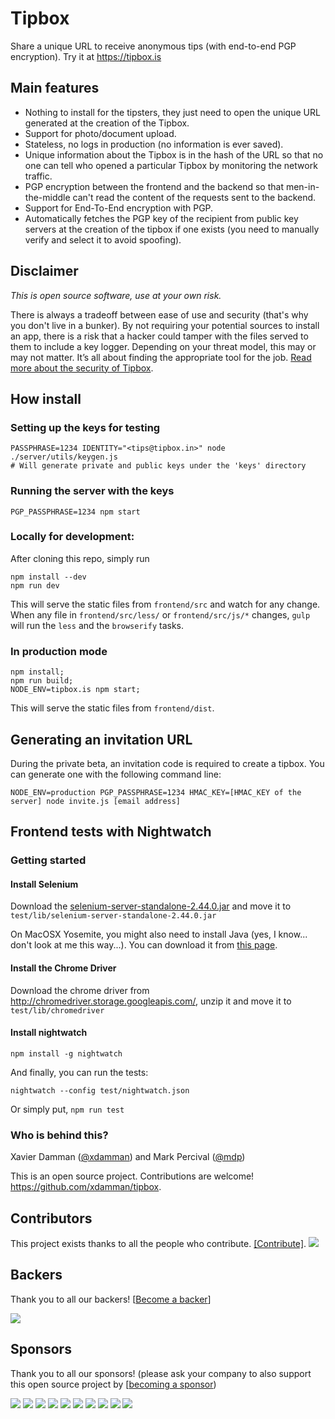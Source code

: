 # Tipbox

Share a unique URL to receive anonymous tips (with end-to-end PGP encryption).
Try it at https://tipbox.is

## Main features
- Nothing to install for the tipsters, they just need to open the unique URL generated at the creation of the Tipbox.
- Support for photo/document upload.
- Stateless, no logs in production (no information is ever saved).
- Unique information about the Tipbox is in the hash of the URL so that no one can tell who opened a particular Tipbox by monitoring the network traffic.
- PGP encryption between the frontend and the backend so that men-in-the-middle can't read the content of the requests sent to the backend.
- Support for End-To-End encryption with PGP.
- Automatically fetches the PGP key of the recipient from public key servers at the creation of the tipbox if one exists (you need to manually verify and select it to avoid spoofing).

## Disclaimer
*This is open source software, use at your own risk.*

There is always a tradeoff between ease of use and security (that's why you don't live in a bunker). By not requiring your potential sources to install an app, there is a risk that a hacker could tamper with the files served to them to include a key logger. Depending on your threat model, this may or may not matter. It’s all about finding the appropriate tool for the job. 
[Read more about the security of Tipbox](https://tipbox.is#security).

## How install

### Setting up the keys for testing

    PASSPHRASE=1234 IDENTITY="<tips@tipbox.in>" node ./server/utils/keygen.js
    # Will generate private and public keys under the 'keys' directory

### Running the server with the keys

    PGP_PASSPHRASE=1234 npm start


### Locally for development:

After cloning this repo, simply run

    npm install --dev
    npm run dev

This will serve the static files from `frontend/src` and watch for any change.
When any file in `frontend/src/less/` or `frontend/src/js/*` changes, `gulp` will run the `less` and the `browserify` tasks.


### In production mode

   	npm install;
   	npm run build;
   	NODE_ENV=tipbox.is npm start;

This will serve the static files from `frontend/dist`.

## Generating an invitation URL
During the private beta, an invitation code is required to create a tipbox. 
You can generate one with the following command line:

    NODE_ENV=production PGP_PASSPHRASE=1234 HMAC_KEY=[HMAC_KEY of the server] node invite.js [email address]

## Frontend tests with Nightwatch

### Getting started

#### Install Selenium

Download the [selenium-server-standalone-2.44.0.jar](http://selenium-release.storage.googleapis.com/2.44/selenium-server-standalone-2.44.0.jar) and move it to `test/lib/selenium-server-standalone-2.44.0.jar`

On MacOSX Yosemite, you might also need to install Java (yes, I know... don't look at me this way...). You can download it from [this page](http://www.oracle.com/technetwork/java/javase/downloads/jdk8-downloads-2133151.html).

#### Install the Chrome Driver

Download the chrome driver from http://chromedriver.storage.googleapis.com/, unzip it and move it to `test/lib/chromedriver`


#### Install nightwatch

    npm install -g nightwatch

And finally, you can run the tests:

    nightwatch --config test/nightwatch.json
    
Or simply put, `npm run test`

<h3>Who is behind this?</h3>
<p>Xavier Damman (<a href="https://twitter.com/xdamman">@xdamman</a>) and Mark Percival (<a href="https://twitter.com/mdp">@mdp</a>)</p>
<p>This is an open source project. Contributions are welcome! <a href="https://github.com/xdamman/tipbox">https://github.com/xdamman/tipbox</a>.

## Contributors

This project exists thanks to all the people who contribute. [[Contribute]](blob/master/CONTRIBUTING.md).
<a href="graphs/contributors"><img src="https://opencollective.com/tipbox/contributors.svg?width=890" /></a>


## Backers

Thank you to all our backers! [[Become a backer](https://opencollective.com/tipbox#backer)]

<a href="https://opencollective.com/tipbox#backers" target="_blank"><img src="https://opencollective.com/tipbox/backers.svg?width=890"></a>


## Sponsors

Thank you to all our sponsors! (please ask your company to also support this open source project by [[becoming a sponsor](https://opencollective.com/tipbox#sponsor))

<a href="https://opencollective.com/tipbox/sponsor/0/website" target="_blank"><img src="https://opencollective.com/tipbox/sponsor/0/avatar.svg"></a>
<a href="https://opencollective.com/tipbox/sponsor/1/website" target="_blank"><img src="https://opencollective.com/tipbox/sponsor/1/avatar.svg"></a>
<a href="https://opencollective.com/tipbox/sponsor/2/website" target="_blank"><img src="https://opencollective.com/tipbox/sponsor/2/avatar.svg"></a>
<a href="https://opencollective.com/tipbox/sponsor/3/website" target="_blank"><img src="https://opencollective.com/tipbox/sponsor/3/avatar.svg"></a>
<a href="https://opencollective.com/tipbox/sponsor/4/website" target="_blank"><img src="https://opencollective.com/tipbox/sponsor/4/avatar.svg"></a>
<a href="https://opencollective.com/tipbox/sponsor/5/website" target="_blank"><img src="https://opencollective.com/tipbox/sponsor/5/avatar.svg"></a>
<a href="https://opencollective.com/tipbox/sponsor/6/website" target="_blank"><img src="https://opencollective.com/tipbox/sponsor/6/avatar.svg"></a>
<a href="https://opencollective.com/tipbox/sponsor/7/website" target="_blank"><img src="https://opencollective.com/tipbox/sponsor/7/avatar.svg"></a>
<a href="https://opencollective.com/tipbox/sponsor/8/website" target="_blank"><img src="https://opencollective.com/tipbox/sponsor/8/avatar.svg"></a>
<a href="https://opencollective.com/tipbox/sponsor/9/website" target="_blank"><img src="https://opencollective.com/tipbox/sponsor/9/avatar.svg"></a>


